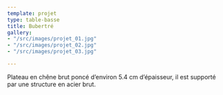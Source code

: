 ```yaml
---
template: projet
type: table-basse
title: Bubertré
gallery:
- "/src/images/projet_01.jpg"
- "/src/images/projet_02.jpg"
- "/src/images/projet_03.jpg"

---
```

Plateau en chêne brut poncé d’environ 5.4 cm d’épaisseur, il est supporté par une structure en acier brut.